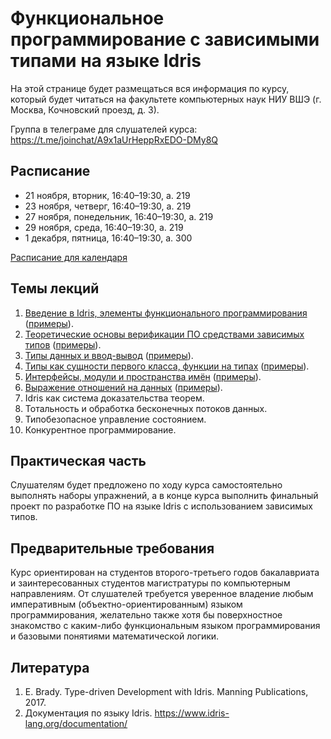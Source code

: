 # Функциональное программирование с зависимыми типами на языке Idris

На этой странице будет размещаться вся информация по курсу, который будет читаться на факультете компьютерных наук НИУ ВШЭ (г. Москва, Кочновский проезд, д. 3).

Группа в телеграме для слушателей курса: https://t.me/joinchat/A9x1aUrHeppRxEDO-DMy8Q

## Расписание
* 21 ноября, вторник, 16:40–19:30, а. 219
* 23 ноября, четверг, 16:40–19:30, а. 219
* 27 ноября, понедельник, 16:40–19:30, а. 219
* 29 ноября, среда, 16:40–19:30, а. 219
* 1 декабря, пятница, 16:40–19:30, а. 300

[Расписание для календаря](/idris-event.ics?raw=true)

## Темы лекций
1. [Введение в Idris, элементы функционального программирования](/slides/lect01.pdf) ([примеры](/code/01/)).
2. [Теоретические основы верификации ПО средствами зависимых типов](/slides/lect02.pdf) ([примеры](/code/02/)).
3. [Типы данных и ввод-вывод](/slides/lect03.pdf) ([примеры](/code/03/)).
4. [Типы как сущности первого класса, функции на типах](/slides/lect04.pdf) ([примеры](/code/04/)).
5. [Интерфейсы, модули и пространства имён](/slides/lect05.pdf) ([примеры](/code/05/)).
6. [Выражение отношений на данных](/slides/lect06.pdf) ([примеры](/code/06/)).
7. Idris как система доказательства теорем.
8. Тотальность и обработка бесконечных потоков данных.
9. Типобезопасное управление состоянием.
10. Конкурентное программирование.


## Практическая часть
Слушателям будет предложено по ходу курса самостоятельно выполнять наборы упражнений, 
а в конце курса выполнить финальный проект по разработке ПО на языке Idris с использованием зависимых типов.

## Предварительные требования
Курс ориентирован на студентов второго-третьего годов бакалавриата и заинтересованных студентов
магистратуры по компьютерным направлениям. От слушателей требуется уверенное владение любым
императивным (объектно-ориентированным) языком программирования, желательно также хотя бы
поверхностное знакомство с каким-либо функциональным языком программирования и базовыми понятиями
математической логики.

## Литература
1. E. Brady. Type-driven Development with Idris. Manning Publications, 2017.
2. Документация по языку Idris. https://www.idris-lang.org/documentation/
